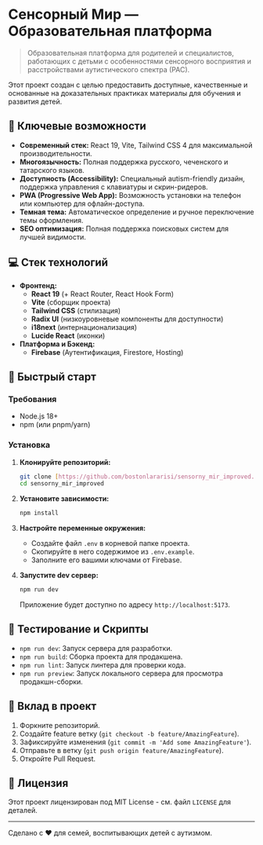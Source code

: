 # Сенсорный Мир — Образовательная платформа

> Образовательная платформа для родителей и специалистов, работающих с детьми с особенностями сенсорного восприятия и расстройствами аутистического спектра (РАС).

Этот проект создан с целью предоставить доступные, качественные и основанные на доказательных практиках материалы для обучения и развития детей.

## 🌟 Ключевые возможности

- **Современный стек:** React 19, Vite, Tailwind CSS 4 для максимальной производительности.
- **Многоязычность:** Полная поддержка русского, чеченского и татарского языков.
- **Доступность (Accessibility):** Специальный autism-friendly дизайн, поддержка управления с клавиатуры и скрин-ридеров.
- **PWA (Progressive Web App):** Возможность установки на телефон или компьютер для офлайн-доступа.
- **Темная тема:** Автоматическое определение и ручное переключение темы оформления.
- **SEO оптимизация:** Полная поддержка поисковых систем для лучшей видимости.

## 💻 Стек технологий

* **Фронтенд:**
    * **React 19** (+ React Router, React Hook Form)
    * **Vite** (сборщик проекта)
    * **Tailwind CSS** (стилизация)
    * **Radix UI** (низкоуровневые компоненты для доступности)
    * **i18next** (интернационализация)
    * **Lucide React** (иконки)
* **Платформа и Бэкенд:**
    * **Firebase** (Аутентификация, Firestore, Hosting)

## 🚀 Быстрый старт

### Требования

- Node.js 18+
- npm (или pnpm/yarn)

### Установка

1.  **Клонируйте репозиторий:**
    ```bash
    git clone [https://github.com/bostonlararisi/sensorny_mir_improved.git](https://github.com/bostonlararisi/sensorny_mir_improved.git)
    cd sensorny_mir_improved
    ```

2.  **Установите зависимости:**
    ```bash
    npm install
    ```

3.  **Настройте переменные окружения:**
    * Создайте файл `.env` в корневой папке проекта.
    * Скопируйте в него содержимое из `.env.example`.
    * Заполните его вашими ключами от Firebase.

4.  **Запустите dev сервер:**
    ```bash
    npm run dev
    ```
    Приложение будет доступно по адресу `http://localhost:5173`.

## 🧪 Тестирование и Скрипты

* `npm run dev`: Запуск сервера для разработки.
* `npm run build`: Сборка проекта для продакшена.
* `npm run lint`: Запуск линтера для проверки кода.
* `npm run preview`: Запуск локального сервера для просмотра продакшн-сборки.

## 🤝 Вклад в проект

1.  Форкните репозиторий.
2.  Создайте feature ветку (`git checkout -b feature/AmazingFeature`).
3.  Зафиксируйте изменения (`git commit -m 'Add some AmazingFeature'`).
4.  Отправьте в ветку (`git push origin feature/AmazingFeature`).
5.  Откройте Pull Request.

## 📄 Лицензия

Этот проект лицензирован под MIT License - см. файл `LICENSE` для деталей.

---
Сделано с ❤️ для семей, воспитывающих детей с аутизмом.